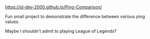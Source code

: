 https://id-dev-2000.github.io/Ping-Comparison/

Fun small project to demonstrate the difference between various ping values.

Maybe I shouldn't admit to playing League of Legends?
